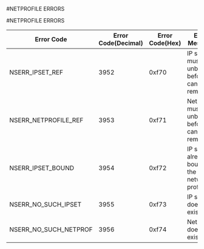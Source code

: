 #NETPROFILE ERRORS

#NETPROFILE ERRORS



<table><thead><tr><th>Error Code</th><th>Error Code(Decimal)</th><th>Error Code(Hex)</th><th>Error Message</th></tr></thead><tbody><tr><td>NSERR_IPSET_REF</td><td>3952</td><td>0xf70</td><td>IP set must be unbound before it can be removed</td><tr><tr><td>NSERR_NETPROFILE_REF</td><td>3953</td><td>0xf71</td><td>Netprofile must be unbound before it can be removed</td><tr><tr><td>NSERR_IPSET_BOUND</td><td>3954</td><td>0xf72</td><td>IP set is already bound to the network profile</td><tr><tr><td>NSERR_NO_SUCH_IPSET</td><td>3955</td><td>0xf73</td><td>IP set does not exist</td><tr><tr><td>NSERR_NO_SUCH_NETPROF</td><td>3956</td><td>0xf74</td><td>Netprofile does not exist</td><tr></tbody></table>
